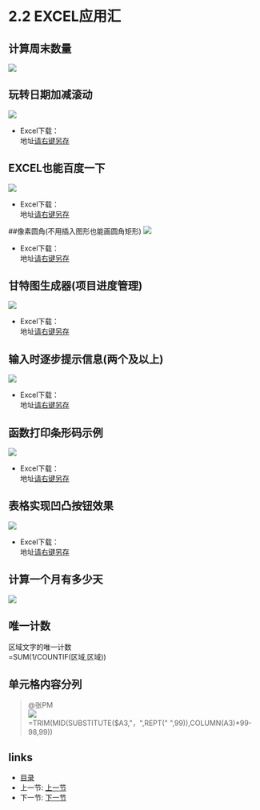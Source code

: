 # 2.2 EXCEL应用汇

## 计算周末数量
![](images/2.2.1.png)    

## 玩转日期加减滚动
![](images/2.2.2.jpg)

- Excel下载：  
地址[请右键另存](src/2.2.2.xlsx)

## EXCEL也能百度一下
![](images/2.2.3.jpg)

- Excel下载：  
地址[请右键另存](src/2.2.3.xlsx)

##像素圆角(不用插入图形也能画圆角矩形)
![](images/2.2.4.jpg)

- Excel下载：  
地址[请右键另存](src/2.2.4.xls)

## 甘特图生成器(项目进度管理)
![](images/2.2.5.jpg)

- Excel下载：  
地址[请右键另存](src/2.2.5.xls)

## 输入时逐步提示信息(两个及以上)
![](images/2.2.6.jpg)

- Excel下载：  
地址[请右键另存](src/2.2.6.xls)

## 函数打印条形码示例
![](images/2.2.7.jpg)

- Excel下载：  
地址[请右键另存](src/2.2.7.xls)

## 表格实现凹凸按钮效果
![](images/2.2.8.jpg)

- Excel下载：  
地址[请右键另存](src/2.2.8.xls)

## 计算一个月有多少天
![](images/2.2.9.jpg)

## 唯一计数
区域文字的唯一计数  
	=SUM(1/COUNTIF(区域,区域))

## 单元格内容分列
> @张PM  
> ![](images/2.2.1.jpg)  
> =TRIM(MID(SUBSTITUTE($A3,"，",REPT(" ",99)),COLUMN(A3)*99-98,99))

## links
  * [目录](<preface.md>)
  * 上一节: [上一节](<02.1.md>)
  * 下一节: [下一节](<02.3.md>)
